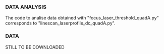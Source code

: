 ### DATA ANALYSIS
The code to analise data obtained with "focus_laser_threshold_quadA.py" corresponds to "linescan_laserprofile_dc_quadA.py".

### DATA
STILL TO BE DOWNLOADED
